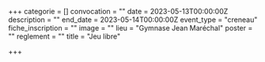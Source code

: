 +++
categorie = []
convocation = ""
date = 2023-05-13T00:00:00Z
description = ""
end_date = 2023-05-14T00:00:00Z
event_type = "creneau"
fiche_inscription = ""
image = ""
lieu = "Gymnase Jean Maréchal"
poster = ""
reglement = ""
title = "Jeu libre"

+++
        
